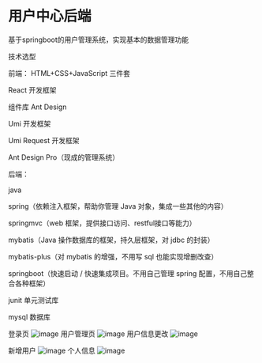 # 用户中心后端
基于springboot的用户管理系统，实现基本的数据管理功能

技术选型

前端：
HTML+CSS+JavaScript 三件套

React 开发框架

组件库 Ant Design

Umi 开发框架

Umi Request 开发框架

Ant Design Pro（现成的管理系统）

后端：

java

spring（依赖注入框架，帮助你管理 Java 对象，集成一些其他的内容）

springmvc（web 框架，提供接口访问、restful接口等能力）

mybatis（Java 操作数据库的框架，持久层框架，对 jdbc 的封装）

mybatis-plus（对 mybatis 的增强，不用写 sql 也能实现增删改查）

springboot（快速启动 / 快速集成项目。不用自己管理 spring 配置，不用自己整合各种框架）

junit 单元测试库

mysql 数据库

登录页
![image](https://github.com/shenshihe603/user-center-backend-master/assets/82700340/e42722e5-7605-4da8-aacb-fc01543911b0)
用户管理页
![image](https://github.com/shenshihe603/user-center-backend-master/assets/82700340/a69f9c3b-3d92-497c-800a-769ffa4e4fd5)
用户信息更改
![image](https://github.com/shenshihe603/user-center-backend-master/assets/82700340/f3ee56dc-2976-40ab-92b3-dbe1302b86dc)

新增用户
![image](https://github.com/shenshihe603/user-center-backend-master/assets/82700340/f4363aea-6c2f-46a3-b83c-2e1e23c44550)
个人信息
![image](https://github.com/shenshihe603/user-center-backend-master/assets/82700340/e737fcfa-b35c-42ab-9d21-d593a6193687)
